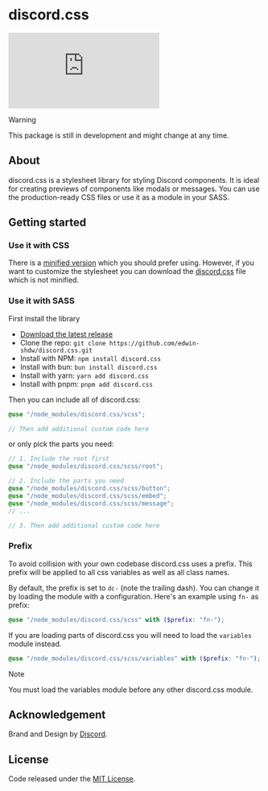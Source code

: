 # discord.css
[![npm](https://img.shields.io/npm/v/discord.css)](https://www.npmjs.com/package/discord.css)

> [!WARNING]
> This package is still in development and might change at any time.

## About
discord.css is a stylesheet library for styling Discord components. It is ideal for creating previews of components like
modals or messages. You can use the production-ready CSS files or use it as a module in your SASS.

## Getting started

### Use it with CSS
There is a [minified version](./dist/css/discord.min.css) which you should prefer using. However, if you want to
customize the stylesheet you can download the [discord.css](./dist/css/discord.css) file which is not minified.


### Use it with SASS

First install the library
- [Download the latest release](https://github.com/edwin-shdw/discord.css/releases)
- Clone the repo: `git clone https://github.com/edwin-shdw/discord.css.git`
- Install with NPM: `npm install discord.css`
- Install with bun: `bun install discord.css`
- Install with yarn: `yarn add discord.css`
- Install with pnpm: `pnpm add discord.css`

Then you can include all of discord.css:

```scss
@use "/node_modules/discord.css/scss";

// Then add additional custom code here
```

or only pick the parts you need:
```scss
// 1. Include the root first
@use "/node_modules/discord.css/scss/root";

// 2. Include the parts you need
@use "/node_modules/discord.css/scss/button";
@use "/node_modules/discord.css/scss/embed";
@use "/node_modules/discord.css/scss/message";
// ...

// 3. Then add additional custom code here
```

### Prefix
To avoid collision with your own codebase discord.css uses a prefix. This prefix will be applied to all css variables as
well as all class names.

By default, the prefix is set to `dc-` (note the trailing dash). You can change it by loading the module with a
configuration. Here's an example using `fn-` as prefix:
```scss
@use "/node_modules/discord.css/scss" with ($prefix: "fn-");
```

If you are loading parts of discord.css you will need to load the `variables` module instead.
```scss
@use "/node_modules/discord.css/scss/variables" with ($prefix: "fn-");
```

> [!NOTE]
> You must load the variables module before any other discord.css module.

## Acknowledgement

Brand and Design by [Discord](https://discord.com/).

## License

Code released under the [MIT License](./LICENSE).
